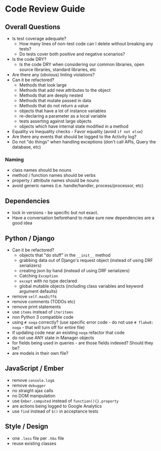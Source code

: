 # Code Review Guide


## Overall Questions

  - Is test coverage adequate?
    - How many lines of non-test code can I delete without breaking any tests?
    - Do tests cover both positive and negative scenarios?
  - Is the code DRY?
    - Is the code DRY when considering our common libraries, open source libraries, standard libraries, etc
  - Are there any (obvious) linting violations?
  - Can it be refactored?
    - Methods that look large
    - Methods that add new attributes to the object
    - Methods that are deeply nested
    - Methods that mutate passed in data
    - Methods that do not return a value
    - objects that have a lot of instance variables
    - re-declaring a parameter as a local variable
    - tests asserting against large objects
    - objects which have internal state modified in a method
  - Equality vs Inequality checks - Favor equality (avoid `if not else`)
  - Are there any events that should be logged to the Activity log?
  - Do not "do things" when handling exceptions (don't call APIs, Query the database, etc)

### Naming
  - class names should be nouns
  - method / function names should be verbs
  - property / attribute names should be nouns
  - avoid generic names (i.e. handle/handler, process/processor, etc)

## Dependencies

  - lock in versions - be specific but not exact.
  - Have a conversation beforehand to make sure new dependencies are a good idea

## Python / Django

  - Can it be refactored?
    - objects that "do stuff" in the `__init__` method
    - grabbing data out of Django's request object (instead of using DRF serializers)
    - creating json by hand (instead of using DRF serializers)
    - Catching `Exception`
    - `except` with no type declared
    - global mutable objects (including class variables and keyword argument defaults)
  - remove `self.maxDiff`s
  - remove comments (TODOs etc)
  - remove print statements
  - use `items` instead of `iteritems`
  - non Python 3 compatible code
  - using `# noqa` correctly? (use specific error code - do not use `# flake8: noqa` - that will turn off for entire file)
  - if updating code near an existing `noqa` refactor that code
  - do not use ANY state in Manager objects
  - for fields being used in queries - are those fields indexed? Should they be?
  - are models in their own file?


## JavaScript / Ember

  - remove `console.log`s
  - remove `debugger`
  - no straight ajax calls
  - no DOM manipulation
  - use `Ember.computed` instead of `function(){}.property`
  - are actions being logged to Google Analytics
  - use `find` instead of `$()` in acceptance tests

## Style / Design

  - one `.less` file per `.hbs` file
  - reuse existing classes
